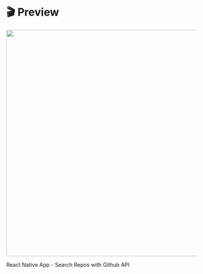 # 🎬 Preview
<img src="https://devleo.com.br/assets/images/mockups/mockup-mobile-searchrepo.jpg" width="600px" height="auto">

React Native App - Search Repos with Github API
